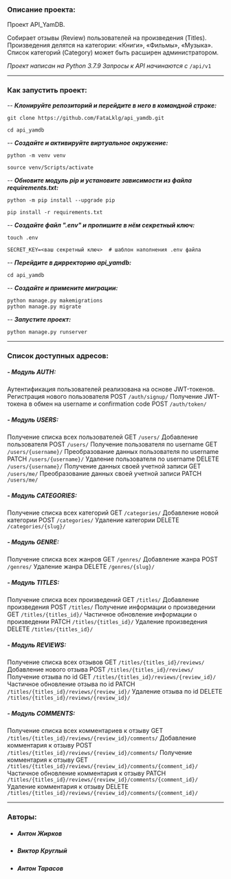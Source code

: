 ### Описание проекта:

Проект API_YamDB.

Cобирает отзывы (Review) пользователей на произведения (Titles). Произведения делятся на категории: «Книги», «Фильмы», «Музыка». Список категорий (Category) может быть расширен администратором.

*Проект написан на Python 3.7.9*
*Запросы к API начинаются с* `/api/v1`

---

### Как запустить проект:

-- ***Клонируйте репозиторий и перейдите в него в командной строке:***

```
git clone https://github.com/FataLklg/api_yamdb.git
```

```
cd api_yamdb
```

-- ***Cоздайте и активируйте виртуальное окружение:***

```
python -m venv venv
```

```
source venv/Scripts/activate
```

-- ***Обновите модуль pip и установите зависимости из файла requirements.txt:***

```
python -m pip install --upgrade pip
```

```
pip install -r requirements.txt
```
-- ***Создайте файл ".env" и пропишите в нём секретный ключ:***

```
touch .env
```
```
SECRET_KEY=<ваш секретный ключ>  # шаблон наполнения .env файла
```
-- ***Перейдите в дирректорию api_yamdb:***

```
cd api_yamdb
```
-- ***Создайте и примените миграции:***

```
python manage.py makemigrations
python manage.py migrate
```

-- ***Запустите проект:***

```
python manage.py runserver
```

---
### Список доступных адресов:

##### - Модуль AUTH:

Аутентификация пользователей реализована на основе JWT-токенов.
Регистрация нового пользователя POST `/auth/signup/`
Получение JWT-токена в обмен на username и confirmation code POST `/auth/token/`

##### - Модуль USERS:
Получение списка всех пользователей GET `/users/`
Добавление пользователя POST `/users/`
Получение пользователя по username GET `/users/{username}/`
Преобразование данных пользователя по username PATCH `/users/{username}/`
Удаление пользователя по username DELETE `/users/{username}/`
Получение данных своей учетной записи GET `/users/me/`
Преобразование данных своей учетной записи PATCH `/users/me/`

##### - Модуль CATEGORIES:
Получение списка всех категорий GET `/categories/`
Добавление новой категории POST `/categories/`
Удаление категории DELETE `/categories/{slug}/`

##### - Модуль GENRE:
Получение списка всех жанров GET `/genres/`
Добавление жанра POST `/genres/`
Удаление жанра DELETE `/genres/{slug}/`

##### - Модуль TITLES:
Получение списка всех произведений GET `/titles/`
Добавление произведения POST `/titles/`
Получение информации о произведении GET `/titles/{titles_id}/`
Частичное обновление информации о произведении PATCH `/titles/{titles_id}/`
Удаление произведения DELETE `/titles/{titles_id}/`

##### - Модуль REVIEWS:
Получение списка всех отзывов GET `/titles/{titles_id}/reviews/`
Добавление нового отзыва POST `/titles/{titles_id}/reviews/`
Получение отзыва по id GET `/titles/{titles_id}/reviews/{review_id}/`
Частичное обновление отзыва по id PATCH `/titles/{titles_id}/reviews/{review_id}/`
Удаление отзыва по id DELETE `/titles/{titles_id}/reviews/{review_id}/`

##### - Модуль COMMENTS:
Получение списка всех комментариев к отзыву GET `/titles/{titles_id}/reviews/{review_id}/comments/`
Добавление комментария к отзыву POST `/titles/{titles_id}/reviews/{review_id}/comments/`
Получение комментария к отзыву GET `/titles/{titles_id}/reviews/{review_id}/comments/{comment_id}/`
Частичное обновление комментария к отзыву PATCH `/titles/{titles_id}/reviews/{review_id}/comments/{comment_id}/`
Удаление комментария к отзыву DELETE `/titles/{titles_id}/reviews/{review_id}/comments/{comment_id}/`

---

### Авторы:

- ##### __Антон Жирков__
- ##### __Виктор Круглый__
- ##### __Антон Тарасов__

